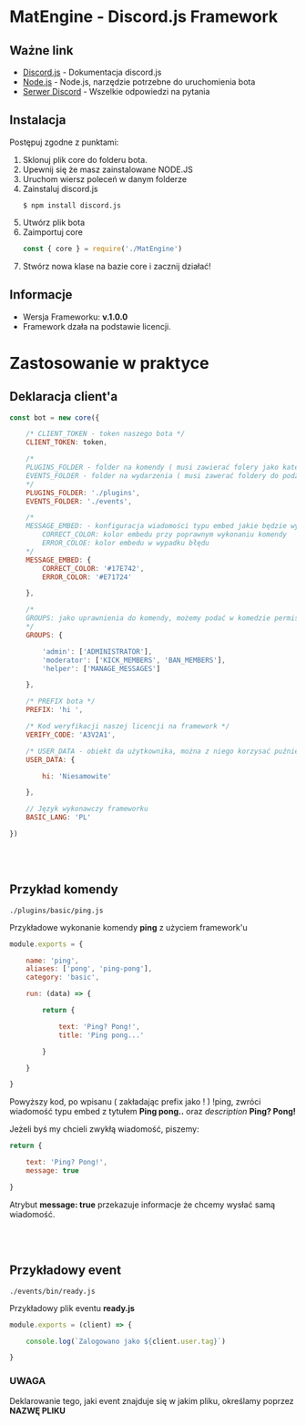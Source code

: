 # MatEngine - Discord.js Framework 

## Ważne link
* [Discord.js](https://discord.js.org/#/docs/main/stable/general/welcome) - Dokumentacja discord.js 
* [Node.js](https://nodejs.org/en/) - Node.js, narzędzie potrzebne do uruchomienia bota
* [Serwer Discord](https://discord.gg/JffNufb) - Wszelkie odpowiedzi na pytania

## Instalacja
Postępuj zgodne z punktami:

1. Sklonuj plik core do folderu bota.
2. Upewnij się że masz zainstalowane NODE.JS
3. Uruchom wiersz poleceń w danym folderze
4. Zainstaluj discord.js
    ```
    $ npm install discord.js 
    ```
5. Utwórz plik bota
6. Zaimportuj core 
    ```js
    const { core } = require('./MatEngine')
    ```
7. Stwórz nowa klase na bazie core i zacznij działać!

## Informacje

* Wersja Frameworku: **v.1.0.0**
* Framework dzała na podstawie licencji.

# Zastosowanie w praktyce

## Deklaracja client'a

```js
const bot = new core({

    /* CLIENT_TOKEN - token naszego bota */
    CLIENT_TOKEN: token,

    /* 
    PLUGINS_FOLDER - folder na komendy ( musi zawierać folery jako kategori)
    EVENTS_FOLDER - folder na wydarzenia ( musi zawerać foldery do podzialu )
    */
    PLUGINS_FOLDER: './plugins',
    EVENTS_FOLDER: './events',

    /* 
    MESSAGE_EMBED: - konfiguracja wiadomości typu embed jakie będzie wysyłać bot
        CORRECT_COLOR: kolor embedu przy poprawnym wykonaniu komendy
        ERROR_COLOE: kolor embedu w wypadku błędu
    */
    MESSAGE_EMBED: {
        CORRECT_COLOR: '#17E742',
        ERROR_COLOR: '#E71724'

    },

    /*
    GROUPS: jako uprawnienia do komendy, możemy podać w komedzie permissje, lub grupe zdefiniowaną tutaj. Przykładowe grupy:
    */
    GROUPS: {

        'admin': ['ADMINISTRATOR'],
        'moderator': ['KICK_MEMBERS', 'BAN_MEMBERS'],
        'helper': ['MANAGE_MESSAGES']

    },

    /* PREFIX bota */
    PREFIX: 'hi ',

    /* Kod weryfikacji naszej licencji na framework */
    VERIFY_CODE: 'A3V2A1',

    /* USER_DATA - obiekt da użytkownika, można z niego korzysać puźniej w komandach */
    USER_DATA: {

        hi: 'Niesamowite'

    },

    // Język wykonawczy frameworku
    BASIC_LANG: 'PL'

})
````

<br><br>

## Przykład komendy
    ./plugins/basic/ping.js

Przykładowe wykonanie komendy **ping** z użyciem framework'u

```js
module.exports = {

    name: 'ping',
    aliases: ['pong', 'ping-pong'],
    category: 'basic',

    run: (data) => {

        return {

            text: 'Ping? Pong!',
            title: 'Ping pong...'

        }

    }

}
```
Powyższy kod, po wpisanu ( zakładając prefix jako ! ) !ping, zwróci wiadomość typu embed z tytułem **Ping pong..** oraz *description* **Ping? Pong!**

Jeżeli byś my chcieli zwykłą wiadomość, piszemy:
```js
return {

    text: 'Ping? Pong!',
    message: true

}
```

Atrybut **message: true** przekazuje informacje że chcemy wysłać samą wiadomość.

<br><br>

## Przykładowy event
    ./events/bin/ready.js
Przykładowy plik eventu **ready.js**
```js
module.exports = (client) => {

    console.log(`Zalogowano jako ${client.user.tag}`)

}
```

### **UWAGA**
Deklarowanie tego, jaki event znajduje się w jakim pliku, określamy poprzez **NAZWĘ PLIKU**
